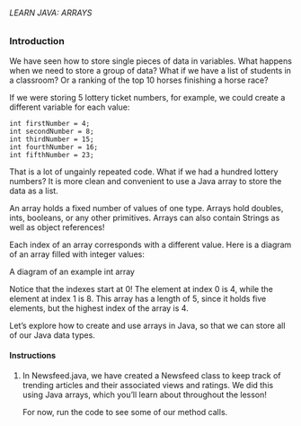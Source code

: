###### LEARN JAVA: ARRAYS

### Introduction

We have seen how to store single pieces of data in variables. What happens when we need to store a group of data? What if we have a list of students in a classroom? Or a ranking of the top 10 horses finishing a horse race?

If we were storing 5 lottery ticket numbers, for example, we could create a different variable for each value:
```
int firstNumber = 4;
int secondNumber = 8;
int thirdNumber = 15;
int fourthNumber = 16;
int fifthNumber = 23;
```
That is a lot of ungainly repeated code. What if we had a hundred lottery numbers? It is more clean and convenient to use a Java array to store the data as a list.

An array holds a fixed number of values of one type. Arrays hold doubles, ints, booleans, or any other primitives. Arrays can also contain Strings as well as object references!

Each index of an array corresponds with a different value. Here is a diagram of an array filled with integer values:

A diagram of an example int array

Notice that the indexes start at 0! The element at index 0 is 4, while the element at index 1 is 8. This array has a length of 5, since it holds five elements, but the highest index of the array is 4.

Let’s explore how to create and use arrays in Java, so that we can store all of our Java data types.

#### Instructions

1. In Newsfeed.java, we have created a Newsfeed class to keep track of trending articles and their associated views and ratings. We did this using Java arrays, which you’ll learn about throughout the lesson!

    For now, run the code to see some of our method calls.